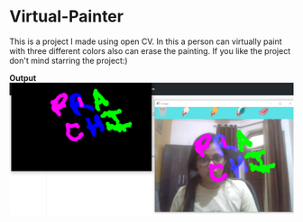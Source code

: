 # Virtual-Painter
This is a project I made using open CV. In this a person can virtually paint with three different colors also can erase the painting. If you like the project don't mind starring the project:)

**Output**
![**Output**](https://github.com/Prachi0203/Virtual-Painter/blob/master/header/output.png)
